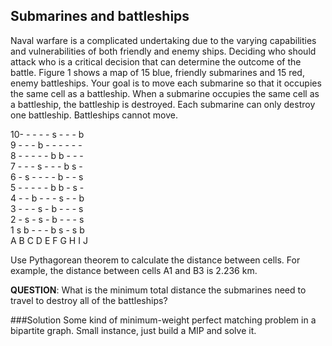 Submarines and battleships
----------

Naval warfare is a complicated undertaking due
to the varying capabilities and vulnerabilities of both
friendly and enemy ships. Deciding who should attack
who is a critical decision that can determine the
outcome of the battle.
Figure 1 shows a map of 15 blue, friendly submarines
and 15 red, enemy battleships. Your goal is to
move each submarine so that it occupies the same
cell as a battleship. When a submarine occupies the
same cell as a battleship, the battleship is destroyed.
Each submarine can only destroy one battleship. Battleships
cannot move.

10- - - - - s - - - b  
9 - - - b - - - - - -  
8 - - - - - b b - - -  
7 - - - s - - - b s -  
6 - s - - - - b - - s  
5 - - - - - b b - s -  
4 - - b - - - s - - b  
3 - - - s - b - - - s  
2 - s - s - b - - - s  
1 s b - - - b s - s b  
  A B C D E F G H I J

Use Pythagorean theorem to calculate the distance
between cells. For example, the distance between
cells A1 and B3 is 2.236 km.

**QUESTION**: What is the minimum total distance
the submarines need to travel to destroy all of the
battleships?

###Solution
Some kind of minimum-weight perfect matching problem in a bipartite graph. 
Small instance, just build a MIP and solve it.
